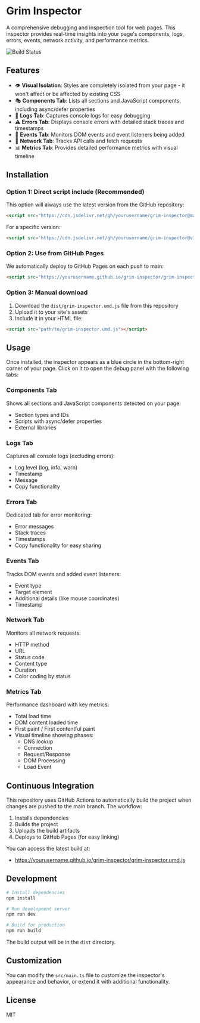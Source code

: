 # Grim Inspector

A comprehensive debugging and inspection tool for web pages. This inspector provides real-time insights into your page's components, logs, errors, events, network activity, and performance metrics.

![Build Status](https://github.com/yourusername/grim-inspector/actions/workflows/build.yml/badge.svg)

## Features

- 👁️ **Visual Isolation**: Styles are completely isolated from your page - it won't affect or be affected by existing CSS
- 🎭 **Components Tab**: Lists all sections and JavaScript components, including async/defer properties
- 📝 **Logs Tab**: Captures console logs for easy debugging
- ⚠️ **Errors Tab**: Displays console errors with detailed stack traces and timestamps
- 🔄 **Events Tab**: Monitors DOM events and event listeners being added
- 📡 **Network Tab**: Tracks API calls and fetch requests
- 📊 **Metrics Tab**: Provides detailed performance metrics with visual timeline

## Installation

### Option 1: Direct script include (Recommended)

This option will always use the latest version from the GitHub repository:

```html
<script src="https://cdn.jsdelivr.net/gh/yourusername/grim-inspector@main/dist/grim-inspector.umd.js"></script>
```

For a specific version:

```html
<script src="https://cdn.jsdelivr.net/gh/yourusername/grim-inspector@v1.0.0/dist/grim-inspector.umd.js"></script>
```

### Option 2: Use from GitHub Pages

We automatically deploy to GitHub Pages on each push to main:

```html
<script src="https://yourusername.github.io/grim-inspector/grim-inspector.umd.js"></script>
```

### Option 3: Manual download

1. Download the `dist/grim-inspector.umd.js` file from this repository
2. Upload it to your site's assets
3. Include it in your HTML file:

```html
<script src="path/to/grim-inspector.umd.js"></script>
```

## Usage

Once installed, the inspector appears as a blue circle in the bottom-right corner of your page. Click on it to open the debug panel with the following tabs:

### Components Tab

Shows all sections and JavaScript components detected on your page:
- Section types and IDs
- Scripts with async/defer properties
- External libraries

### Logs Tab

Captures all console logs (excluding errors):
- Log level (log, info, warn)
- Timestamp
- Message
- Copy functionality

### Errors Tab

Dedicated tab for error monitoring:
- Error messages
- Stack traces
- Timestamps
- Copy functionality for easy sharing

### Events Tab

Tracks DOM events and added event listeners:
- Event type
- Target element
- Additional details (like mouse coordinates)
- Timestamp

### Network Tab

Monitors all network requests:
- HTTP method
- URL
- Status code
- Content type
- Duration
- Color coding by status

### Metrics Tab

Performance dashboard with key metrics:
- Total load time
- DOM content loaded time
- First paint / First contentful paint
- Visual timeline showing phases:
  - DNS lookup
  - Connection
  - Request/Response
  - DOM Processing
  - Load Event

## Continuous Integration

This repository uses GitHub Actions to automatically build the project when changes are pushed to the main branch. The workflow:

1. Installs dependencies
2. Builds the project
3. Uploads the build artifacts
4. Deploys to GitHub Pages (for easy linking)

You can access the latest build at:
- https://yourusername.github.io/grim-inspector/grim-inspector.umd.js

## Development

```bash
# Install dependencies
npm install

# Run development server
npm run dev

# Build for production
npm run build
```

The build output will be in the `dist` directory.

## Customization

You can modify the `src/main.ts` file to customize the inspector's appearance and behavior, or extend it with additional functionality.

## License

MIT 